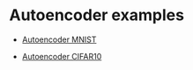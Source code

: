 # Autoencoder examples

- [Autoencoder MNIST](examples/ae/autoencoder-mnist.md)

- [Autoencoder CIFAR10](examples/ae/autoencoder-cifar10.md)